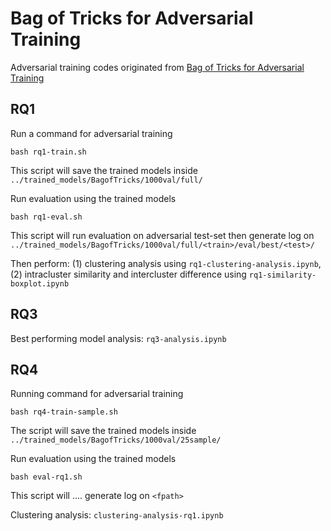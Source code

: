 # Bag of Tricks for Adversarial Training
Adversarial training codes originated from [Bag of Tricks for Adversarial Training](https://github.com/P2333/Bag-of-Tricks-for-AT) 

## RQ1

Run a command for adversarial training
```
bash rq1-train.sh
```
This script will save the trained models inside `../trained_models/BagofTricks/1000val/full/`

Run evaluation using the trained models
```
bash rq1-eval.sh
```
This script will run evaluation on adversarial test-set then generate log on `../trained_models/BagofTricks/1000val/full/<train>/eval/best/<test>/`

Then perform: (1) clustering analysis using `rq1-clustering-analysis.ipynb`, (2) intracluster similarity and intercluster difference using `rq1-similarity-boxplot.ipynb`


## RQ3

Best performing model analysis: `rq3-analysis.ipynb`


## RQ4

Running command for adversarial training
```
bash rq4-train-sample.sh
```
The script will save the trained models inside `../trained_models/BagofTricks/1000val/25sample/`    

Run evaluation using the trained models
```
bash eval-rq1.sh
```
This script will .... generate log on `<fpath>`

Clustering analysis: `clustering-analysis-rq1.ipynb`
